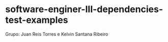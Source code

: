 # software-enginer-III-dependencies-test-examples

Grupo: Juan Reis Torres e Kelvin Santana Ribeiro
